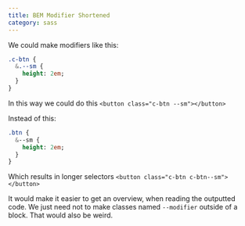 ```yaml
---
title: BEM Modifier Shortened
category: sass
---
```


We could make modifiers like this:

```sass
.c-btn {
  &.--sm {
    height: 2em;
  }
}
```
In this way we could do this `<button class="c-btn --sm"></button>`

Instead of this:

```sass
.btn {
  &--sm {
    height: 2em;
  }
}
```
Which results in longer selectors `<button class="c-btn c-btn--sm"></button>`

It would make it easier to get an overview, when reading the outputted code. We just need not to make classes named `--modifier` outside of a block. That would also be weird.
